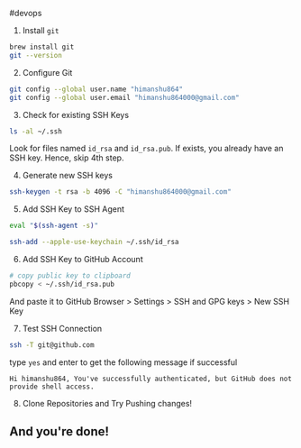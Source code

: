 #devops

1. Install `git`
```bash
brew install git
git --version
```

2. Configure Git
```bash
git config --global user.name "himanshu864"
git config --global user.email "himanshu864000@gmail.com"
```

3. Check for existing SSH Keys
```bash
ls -al ~/.ssh
```
Look for files named `id_rsa` and `id_rsa.pub`. If exists, you already have an SSH key. Hence, skip 4th step.

4. Generate new SSH keys
```bash
ssh-keygen -t rsa -b 4096 -C "himanshu864000@gmail.com"
```

5. Add SSH Key to SSH Agent
```bash
eval "$(ssh-agent -s)"

ssh-add --apple-use-keychain ~/.ssh/id_rsa
```

6. Add SSH Key to GitHub Account
```bash
# copy public key to clipboard
pbcopy < ~/.ssh/id_rsa.pub
```

And paste it to GitHub Browser > Settings > SSH and GPG keys > New SSH Key

7. Test SSH Connection
```bash
ssh -T git@github.com
```

type `yes` and enter to get the following message if successful

	Hi himanshu864, You've successfully authenticated, but GitHub does not provide shell access.

8. Clone Repositories and Try Pushing changes!

## And you're done!
